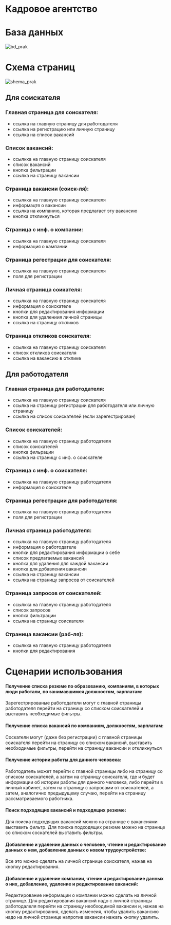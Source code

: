 # Кадровое агентство
# База данных

![bd_prak](https://user-images.githubusercontent.com/121457645/221985624-a99afbd9-d784-4f53-bfff-5654c3619398.svg)

# Схема страниц
![shema_prak](https://user-images.githubusercontent.com/121457645/221991869-37cb647f-f925-482e-abaa-7ce5ba403499.svg)

## Для соискателя
### Главная страница для соискателя:
  - ссылка на главную страницу для работодателя
  - ссылка на регистрацию или личную страницу
  - ссылка на список вакансий
### Список вакансий:
  - ссылкка на главную страницу соискателя
  - список вакансий
  - кнопка фильтрации
  - ссылка на страницу вакансии
### Страница вакансии (соиск-ля):
  - ссылкка на главную страницу соискателя
  - информацтя о вакансии
  - ссылка на компанию, которая предлагает эту вакансию
  - кнопка откликнуться
### Страница с инф. о компании:
  - ссылкка на главную страницу соискателя
  - информация о кампании
### Страница регестрации для соискателя:
  - ссылкка на главную страницу соискателя
  - поля для регистрации
### Личная страница соикателя:
  - ссылкка на главную страницу соискателя
  - информация о соискателе
  - кнопки для редактирования информации
  - кнопка для удалениия личной страницы
  - ссылка на страницу откликов
### Страница откликов соискателя:
  - ссылкка на главную страницу соискателя
  - список откликов соискателя
  - ссылка на вакансию в отклике
 
## Для работодателя
### Главная страница для работодателя:
  - ссылкка на главную страницу соискателя
  - ссылка на страницу регистрации для работодателя или личную страницу
  - ссылка на список соискателей (если зарегестрирован)
### Список соискателей:
  - ссылкка на главную страницу работодателя
  - список соискателей
  - кнопка фильрации
  - ссылка на страницу с инф. о соискателе
### Страница с инф. о соискателе:
  - ссылкка на главную страницу работодателя
  - информация о соискателе
### Страница регестрации для работодателя:
  - ссылкка на главную страницу работодателя
  - поля для регистрации
### Личная страница работодателя:
  - ссылкка на главную страницу работодателя
  - информация о работодателе
  - кнопки для редактирования информации о себе
  - список предлагаемых вакансий
  - кнопка для удаления для каждой вакансии
  - кнопка для добавления вакансии
  - ссылка на страницу вакансии
  - ссылка на страницу запросов от соискателей
### Страница запросов от соискателей:
  - ссылкка на главную страницу работодателя
  - список запросов
  - кнопка фильтрации
  - ссылка на страницу соискателя
### Страница вакансии (раб-ля):
  - ссылкка на главную страницу работодателя
  - кнопки для редактирования

# Сценарии использования
#### Получение списка резюме по образованию, компаниям, в которых люди работали, по занимавшимся должностям, зарплатам:
Зарегестрированые работодатели могут с главной страницы работодателя перейти на страницу со списком соискателей и выставить необходимые фильтры.
#### Получение списка вакансий по компаниям, должностям, зарплатам:
Соскатели могут (даже без регистрации) с главной страницы соискателя перейти на страницу со списком вакансий, выставить необходимые фильтры, перейти на страницу вакансии и откликнуться
#### Получение истории работы для данного человека:
Работодатель может перейти с главной страницы либо на страницу со списком соискателей, а затем на страницу соискателя, где и будет информации об истории работы для данного человека, либо перейти в личный кабинет, затем на страницу с запросами от соискателей, а затем, аналогично предыдущему случаю, перейти на страницу рассматриваемого работника.
#### Поиск подходящих вакансий и подходящих резюме:
Для поиска подходящих вакансий можно на странице с вакансиями выставить фильтр. Для поиска подходящих резюме можно на странице со списком соскателей выставить фильтры.
#### Добавление и удаление данных о человеке, чтение и редактирование данных о нем, добавление данных о новом трудоустройстве:
Все это можно сделать на личной странице соискателя, нажав на кнопку редактирования.
#### Добавление и удаление компании, чтение и редактирование данных о них, добавление, удаление и редактирование вакансий:
Редактирование информации о компании можно сделать на личной странице. Для редактирования вакансий надо с личной страницы работодалеля перейти на страницу необходимой вакансии и, нажав на кнопку редактирования, сделать изменеия, чтобы удалить вакансию надо на личной странице напротив вакансии нажать кнопку удалить.
